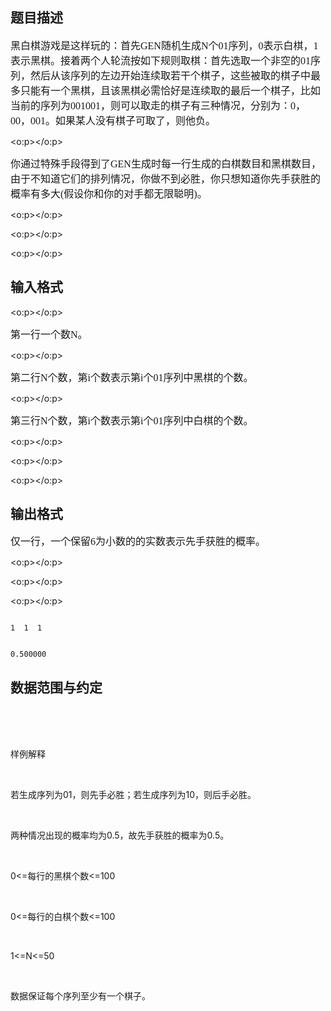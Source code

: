 ## 题目描述

<div class="Section0" style="layout-grid:  15.6pt none">
 <p class="p0" style="margin-top: 0pt; margin-bottom: 0pt"><span style="font-size: 12pt; font-family: '宋体'; mso-spacerun: 'yes'">黑白棋游戏是这样玩的：首先<font face="Times New Roman">GEN</font><font face="宋体">随机生成</font><font face="Times New Roman">N</font><font face="宋体">个</font><font face="Times New Roman">01</font><font face="宋体">序列，</font><font face="Times New Roman">0</font><font face="宋体">表示白棋，</font><font face="Times New Roman">1</font><font face="宋体">表示黑棋。接着两个人轮流按如下规则取棋：首先选取一个非空的</font><font face="Times New Roman">01</font><font face="宋体">序列，然后从该序列的左边开始连续取若干个棋子，这些被取的棋子中最多只能有一个黑棋，且该黑棋必需恰好是连续取的最后一个棋子，比如当前的序列为</font><font face="Times New Roman">001001</font><font face="宋体">，则可以取走的棋子有三种情况，分别为：</font><font face="Times New Roman">0</font><font face="宋体">，</font><font face="Times New Roman">00</font><font face="宋体">，</font><font face="Times New Roman">001</font><font face="宋体">。如果某人没有棋子可取了，则他负。</font></span><span style="font-size: 12pt; font-family: '宋体'; mso-spacerun: 'yes'">
   <o:p></o:p></span></p>
 <p class="p0" style="margin-top: 0pt; margin-bottom: 0pt"><span style="font-size: 12pt; font-family: '宋体'; mso-spacerun: 'yes'">你通过特殊手段得到了<font face="Times New Roman">GEN</font><font face="宋体">生成时每一行生成的白棋数目和黑棋数目，由于不知道它们的排列情况，你做不到必胜，你只想知道你先手获胜的概率有多大</font><font face="Times New Roman">(</font><font face="宋体">假设你和你的对手都无限聪明</font><font face="Times New Roman">)</font><font face="宋体">。</font></span><span style="font-size: 12pt; font-family: '宋体'; mso-spacerun: 'yes'">
   <o:p></o:p></span></p>
 <p class="p0" style="margin-top: 0pt; margin-bottom: 0pt"><span style="font-size: 12pt; font-family: '宋体'; mso-spacerun: 'yes'">
   <o:p></o:p></span></p>
 <p class="p0" style="margin-top: 0pt; margin-bottom: 0pt"><span style="font-size: 12pt; font-family: 'Times New Roman'; mso-spacerun: 'yes'">
   <o:p></o:p></span></p>
</div> <!--EndFragment-->

## 输入格式

<p class="p0" style="margin-top: 0pt; margin-bottom: 0pt"><span style="font-weight: bold; font-size: 12pt; font-family: '宋体'; mso-spacerun: 'yes'">
  <o:p></o:p></span> </p>
<p class="p0" style="margin-top: 0pt; margin-bottom: 0pt"><span style="font-size: 12pt; font-family: '宋体'; mso-spacerun: 'yes'">第一行一个数<font face="Times New Roman">N</font><font face="宋体">。</font></span><span style="font-size: 12pt; font-family: '宋体'; mso-spacerun: 'yes'">
  <o:p></o:p></span></p>
<p class="p0" style="margin-top: 0pt; margin-bottom: 0pt"><span style="font-size: 12pt; font-family: '宋体'; mso-spacerun: 'yes'">第二行<font face="Times New Roman">N</font><font face="宋体">个数，第</font><font face="Times New Roman">i</font><font face="宋体">个数表示第</font><font face="Times New Roman">i</font><font face="宋体">个</font><font face="Times New Roman">01</font><font face="宋体">序列中黑棋的个数。</font></span><span style="font-size: 12pt; font-family: '宋体'; mso-spacerun: 'yes'">
  <o:p></o:p></span></p>
<p class="p0" style="margin-top: 0pt; margin-bottom: 0pt"><span style="font-size: 12pt; font-family: '宋体'; mso-spacerun: 'yes'">第三行<font face="Times New Roman">N</font><font face="宋体">个数，第</font><font face="Times New Roman">i</font><font face="宋体">个数表示第</font><font face="Times New Roman">i</font><font face="宋体">个</font><font face="Times New Roman">01</font><font face="宋体">序列中白棋的个数。</font></span><span style="font-size: 12pt; font-family: '宋体'; mso-spacerun: 'yes'">
  <o:p></o:p></span></p>
<p class="p0" style="margin-top: 0pt; margin-bottom: 0pt"><span style="font-size: 12pt; font-family: '宋体'; mso-spacerun: 'yes'">
  <o:p></o:p></span></p>
<p class="p0" style="margin-top: 0pt; margin-bottom: 0pt"><span style="font-size: 12pt; font-family: 'Times New Roman'; mso-spacerun: 'yes'">
  <o:p></o:p></span></p>

## 输出格式

<p class="p0" style="margin-top: 0pt; margin-bottom: 0pt"><span style="font-size: 12pt; font-family: '宋体'; mso-spacerun: 'yes'">仅一行，一个保留<font face="Times New Roman">6</font><font face="宋体">为小数的的实数表示先手获胜的概率。</font></span><span style="font-size: 12pt; font-family: '宋体'; mso-spacerun: 'yes'">
  <o:p></o:p></span></p>
<p class="p0" style="margin-top: 0pt; margin-bottom: 0pt"><span style="font-size: 12pt; font-family: '宋体'; mso-spacerun: 'yes'">
  <o:p></o:p></span></p>
<p class="p0" style="margin-top: 0pt; margin-bottom: 0pt"><span style="font-size: 12pt; font-family: 'Times New Roman'; mso-spacerun: 'yes'">
  <o:p></o:p></span></p>

```input1
1  1  1
```
```output1
0.500000
```
## 数据范围与约定

<p></p><br>
<p><br><br> 样例解释</p><br>
<p>若生成序列为01，则先手必胜；若生成序列为10，则后手必胜。</p><br>
<p>两种情况出现的概率均为0.5，故先手获胜的概率为0.5。</p><br>
<p>0<=每行的黑棋个数<=100</p><br>
<p>0<=每行的白棋个数<=100</p><br>
<p>1<=N<=50</p><br>
<p>数据保证每个序列至少有一个棋子。<br><br></p>


